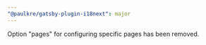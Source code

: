 ```yaml
---
"@paulkre/gatsby-plugin-i18next": major
---
```


Option "pages" for configuring specific pages has been removed.
